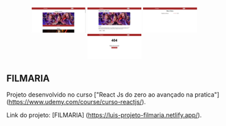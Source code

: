 <p align="center">
	<img alt="Filmaria" src="https://raw.githubusercontent.com/cunhaluisg5/Filmaria/main/public/001.PNG" width="25%">
	<img alt="Filmaria" src="https://raw.githubusercontent.com/cunhaluisg5/Filmaria/main/public/002.PNG" width="25%">
	<img alt="Filmaria" src="https://raw.githubusercontent.com/cunhaluisg5/Filmaria/main/public/004.PNG" width="25%">
	<img alt="Filmaria" src="https://raw.githubusercontent.com/cunhaluisg5/Filmaria/main/public/003.PNG" width="25%">
</p>

## FILMARIA

Projeto desenvolvido no curso ["React Js do zero ao avançado na pratica"] (https://www.udemy.com/course/curso-reactjs/). 

Link do projeto: [FILMARIA] (https://luis-projeto-filmaria.netlify.app/).